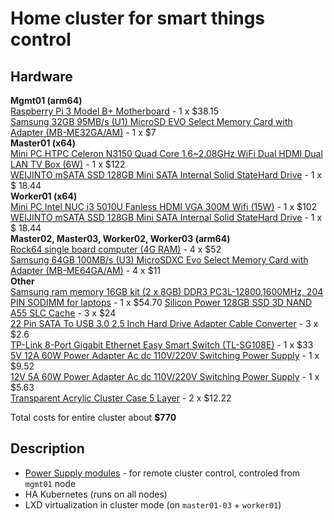 # Home cluster for smart things control

## Hardware

**Mgmt01 (arm64)**<br>
[Raspberry Pi 3 Model B+ Motherboard](https://www.raspberrypi.org/products/raspberry-pi-3-model-b/) - 1 x $38.15<br>
[Samsung 32GB 95MB/s (U1) MicroSD EVO Select Memory Card with Adapter (MB-ME32GA/AM)](https://www.amazon.com/dp/B06XWN9Q99/ref=twister_B071R715MZ?_encoding=UTF8&psc=1) - 1 x $7<br>
**Master01 (x64)**<br>
[Mini PC HTPC Celeron N3150 Quad Core 1.6~2.08GHz WiFi Dual HDMI Dual LAN TV Box (6W)](https://www.aliexpress.com/item/32824210413.html?spm=a2g0s.9042311.0.0.ecfe4c4d3PjvMY) - 1 x $122<br>
[WEIJINTO mSATA SSD 128GB Mini SATA Internal Solid StateHard Drive](https://www.aliexpress.com/item/1000005925897.html?spm=a2g0s.12269583.0.0.24d4621bBo4hUw) - 1 x $ 18.44<br>
**Worker01 (x64)**<br>
[Mini PC Intel NUC i3 5010U Fanless HDMI VGA 300M Wifi (15W)](https://www.aliexpress.com/item/32794479377.html?spm=a2g0s.9042311.0.0.ecfe4c4d3PjvMY) - 1 x $102<br>
[WEIJINTO mSATA SSD 128GB Mini SATA Internal Solid StateHard Drive](https://www.aliexpress.com/item/1000005925897.html?spm=a2g0s.12269583.0.0.24d4621bBo4hUw) - 1 x $ 18.44<br>
**Master02, Master03, Worker02, Worker03 (arm64)**<br>
[Rock64 single board computer (4G RAM)](https://www.pine64.org/devices/single-board-computers/rock64/) - 4 x $52<br>
[Samsung 64GB 100MB/s (U3) MicroSDXC Evo Select Memory Card with Adapter (MB-ME64GA/AM)](https://www.amazon.com/gp/product/B06XX29S9Q/ref=oh_aui_detailpage_o00_s00?ie=UTF8&th=1) - 4 x $11<br>
**Other**<br>
[Samsung ram memory 16GB kit (2 x 8GB) DDR3 PC3L-12800,1600MHz, 204 PIN SODIMM for laptops](https://www.amazon.com/gp/product/B00KEAEX54/ref=ppx_yo_dt_b_search_asin_title?ie=UTF8&psc=1) - 1 x $54.70
[Silicon Power 128GB SSD 3D NAND A55 SLC Cache](https://www.amazon.com/gp/product/B07D7VTDNB/ref=od_aui_detailpages00?ie=UTF8&psc=1) - 3 x $24<br>
[22 Pin SATA To USB 3.0 2.5 Inch Hard Drive Adapter Cable Converter](https://www.aliexpress.com/item/32979975057.html?gps-id=detail404&scm=1007.16891.96945.0&scm_id=1007.16891.96945.0&scm-url=1007.16891.96945.0&pvid=e359805e-0030-4529-a268-ba953892b73f) - 3 x $2.6<br>
[TP-Link 8-Port Gigabit Ethernet Easy Smart Switch (TL-SG108E)](https://www.amazon.com/gp/product/B00K4DS5KU/ref=oh_aui_detailpage_o03_s00?ie=UTF8&psc=1) - 1 x $33<br>
[5V 12A 60W Power Adapter Ac dc 110V/220V Switching Power Supply](https://www.aliexpress.com/item/32794926214.html?spm=a2g0s.9042311.0.0.27424c4dd5Whnr) - 1 x $9.52<br>
[12V 5A 60W Power Adapter Ac dc 110V/220V Switching Power Supply](https://www.aliexpress.com/item/32812754621.html?spm=a2g0s.12269583.0.0.f934115f4KCgpa) - 1 x $5.63<br>
[Transparent Acrylic Cluster Case 5 Layer](https://www.aliexpress.com/item/32642777289.html?spm=a2g0s.9042311.0.0.27424c4dIndH2Z) - 2 x $12.22

Total costs for entire cluster about **$770**

## Description

- [Power Supply modules](power-supply-usb-hubs) - for remote cluster control, controled from `mgmt01` node
- HA Kubernetes (runs on all nodes)
- LXD virtualization in cluster mode (on `master01-03` + `worker01`)
